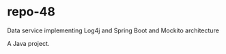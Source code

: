 # repo-48

Data service implementing Log4j and Spring Boot and Mockito architecture

A Java project.